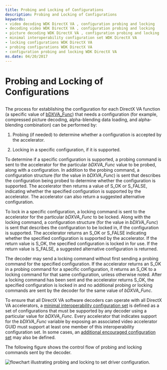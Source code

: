 ```yaml
---
title: Probing and Locking of Configurations
description: Probing and Locking of Configurations
keywords:
- video decoding WDK DirectX VA , configuration probing and locking
- decoding video WDK DirectX VA , configuration probing and locking
- picture decoding WDK DirectX VA , configuration probing and locking
- minimal interoperability configuration set WDK DirectX VA
- locking configurations WDK DirectX VA
- probing configurations WDK DirectX VA
- configuration probing and locking WDK DirectX VA
ms.date: 04/20/2017
---
```


# Probing and Locking of Configurations


## <span id="ddk_probing_and_locking_of_configurations_gg"></span><span id="DDK_PROBING_AND_LOCKING_OF_CONFIGURATIONS_GG"></span>


The process for establishing the configuration for each DirectX VA function (a specific value of [bDXVA\_Func](bdxva-func-variable.md)) that needs a configuration (for example, compressed picture decoding, alpha-blending data loading, and alpha-blending combination) can be performed by:

1.  Probing (if needed) to determine whether a configuration is accepted by the accelerator.

2.  Locking in a specific configuration, if it is supported.

To determine if a specific configuration is supported, a probing command is sent to the accelerator for the particular *bDXVA\_Func* value to be probed, along with a configuration. In addition to the probing command, a configuration structure (for the value in *bDXVA\_Func*) is sent that describes the configuration being probed to determine whether the configuration is supported. The accelerator then returns a value of S\_OK or S\_FALSE, indicating whether the specified configuration is supported by the accelerator. The accelerator can also return a suggested alternative configuration.

To lock in a specific configuration, a locking command is sent to the accelerator for the particular *bDXVA\_Func* to be locked. Along with the locking command, a configuration structure (for the value in *bDXVA\_Func*) is sent that describes the configuration to be locked in, if the configuration is supported. The accelerator returns an S\_OK or S\_FALSE indicating whether the specified configuration is supported by the accelerator. If the return value is S\_OK, the specified configuration is locked in for use. If the return value is S\_FALSE, a suggested alternative configuration is returned.

The decoder may send a locking command without first sending a probing command for the specified configuration. If the accelerator returns an S\_OK in a probing command for a specific configuration, it returns an S\_OK to a locking command for that same configuration, unless otherwise noted. After a locking command has been sent and the accelerator returns S\_OK, the specified configuration is locked in and no additional probing or locking commands are sent by the decoder for the same value of *bDXVA\_Func*.

To ensure that all DirectX VA software decoders can operate with all DirectX VA accelerators, a [minimal interoperability configuration set](minimal-interoperability-configuration-sets.md) is defined as a set of configurations that must be supported by any decoder using a particular value for *bDXVA\_Func*. Every accelerator that indicates support for the *bDXVA\_Func* variable by exposing an associated video accelerator GUID must support at least one member of this interoperability configuration set. In some cases, an [additional encouraged configuration set](additional-encouraged-configuration-set.md) may also be defined.

The following figure shows the control flow of probing and locking commands sent by the decoder.

![flowchart illustrating probing and locking to set driver configuration.](images/probe-lock.png)

 

 





